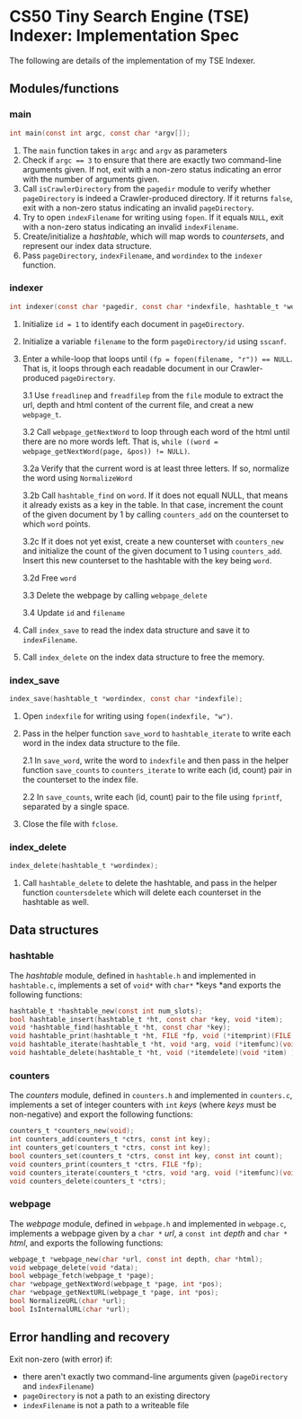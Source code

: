 # CS50 Tiny Search Engine (TSE) Indexer: Implementation Spec

The following are details of the implementation of my TSE Indexer.

## Modules/functions

### main
```c
int main(const int argc, const char *argv[]);
```
1. The `main` function takes in `argc` and `argv` as parameters
2. Check if `argc == 3` to ensure that there are exactly two command-line arguments given. If not, exit with a non-zero status indicating an error with the number of arguments given.
3. Call `isCrawlerDirectory` from the `pagedir` module to verify whether `pageDirectory` is indeed a Crawler-produced directory. If it returns `false`, exit with a non-zero status indicating an invalid `pageDirectory`.
4. Try to open `indexFilename` for writing using `fopen`. If it equals `NULL`, exit with a non-zero status indicating an invalid `indexFilename`.
5. Create/initialize a *hashtable*, which will map words to *countersets*, and represent our index data structure.
6. Pass `pageDirectory`, `indexFilename`, and `wordindex` to the `indexer` function.

### indexer
```c
int indexer(const char *pagedir, const char *indexfile, hashtable_t *wordindex);
```
1. Initialize `id = 1` to identify each document in `pageDirectory`.
2. Initialize a variable `filename` to the form `pageDirectory/id` using `sscanf`.
3. Enter a while-loop that loops until `(fp = fopen(filename, "r")) == NULL`. That is, it loops through each readable document in our Crawler-produced `pageDirectory`.

    3.1 Use `freadlinep` and `freadfilep` from the `file` module to extract the url, depth and html content of the current file, and creat a new `webpage_t`.
   
    3.2 Call `webpage_getNextWord` to loop through each word of the html until there are no more words left. That is, `while ((word = webpage_getNextWord(page, &pos)) != NULL)`.

    3.2a Verify that the current word is at least three letters. If so, normalize the word using `NormalizeWord`
   
    3.2b Call `hashtable_find` on `word`. If it does not equall NULL, that means it already exists as a key in the table. In that case, increment the count of the given document by 1 by calling `counters_add` on the counterset to which `word` points.
   
    3.2c If it does not yet exist, create a new counterset with `counters_new` and initialize the count of the given document to 1 using `counters_add`. Insert this new counterset to the hashtable with the key being `word`.
   
    3.2d Free `word`

    3.3 Delete the webpage by calling `webpage_delete`
   
    3.4 Update `id` and `filename`

4. Call `index_save` to read the index data structure and save it to `indexFilename`.
5. Call `index_delete` on the index data structure to free the memory.

### index_save
```c
index_save(hashtable_t *wordindex, const char *indexfile);
```
1. Open `indexfile` for writing using `fopen(indexfile, "w")`.
2. Pass in the helper function `save_word` to `hashtable_iterate` to write each word in the index data structure to the file.

    2.1 In `save_word`, write the word to `indexfile` and then pass in the helper function `save_counts` to `counters_iterate` to write each (id, count) pair in the counterset to the index file.
    
    2.2 In `save_counts`, write each (id, count) pair to the file using `fprintf`, separated by a single space.

3. Close the file with `fclose`.

### index_delete
```c
index_delete(hashtable_t *wordindex);
```
1. Call `hashtable_delete` to delete the hashtable, and pass in the helper function `countersdelete` which will delete each counterset in the hashtable as well.

## Data structures

### hashtable
The *hashtable* module, defined in `hashtable.h` and implemented in `hashtable.c`, implements a set of `void*` with `char*` *keys *and exports the following functions:

```c
hashtable_t *hashtable_new(const int num_slots);
bool hashtable_insert(hashtable_t *ht, const char *key, void *item);
void *hashtable_find(hashtable_t *ht, const char *key);
void hashtable_print(hashtable_t *ht, FILE *fp, void (*itemprint)(FILE *fp, const char *key, void *item));
void hashtable_iterate(hashtable_t *ht, void *arg, void (*itemfunc)(void *arg, const char *key, void *item) );
void hashtable_delete(hashtable_t *ht, void (*itemdelete)(void *item) );
```

### counters
The *counters* module, defined in `counters.h` and implemented in `counters.c`, implements a set of integer counters with `int` *keys* (where *keys* must be non-negative) and export the following functions:

```c
counters_t *counters_new(void);
int counters_add(counters_t *ctrs, const int key);
int counters_get(counters_t *ctrs, const int key);
bool counters_set(counters_t *ctrs, const int key, const int count);
void counters_print(counters_t *ctrs, FILE *fp);
void counters_iterate(counters_t *ctrs, void *arg, void (*itemfunc)(void *arg, const int key, const int count));
void counters_delete(counters_t *ctrs);
```

### webpage
The *webpage* module, defined in `webpage.h` and implemented in `webpage.c`, implements a webpage given by a `char *` *url*, a `const int` *depth* and `char *` *html*, and exports the following functions:

```c
webpage_t *webpage_new(char *url, const int depth, char *html);
void webpage_delete(void *data);
bool webpage_fetch(webpage_t *page);
char *webpage_getNextWord(webpage_t *page, int *pos);
char *webpage_getNextURL(webpage_t *page, int *pos);
bool NormalizeURL(char *url);
bool IsInternalURL(char *url);
```

## Error handling and recovery

Exit non-zero (with error) if:

 * there aren't exactly two command-line arguments given (`pageDirectory` and `indexFilename`)
 * `pageDirectory` is not a path to an existing directory
 * `indexFilename` is not a path to a writeable file
